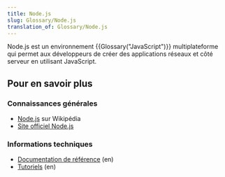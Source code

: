 ```yaml
---
title: Node.js
slug: Glossary/Node.js
translation_of: Glossary/Node.js
---
```


Node.js est un environnement {{Glossary("JavaScript")}} multiplateforme qui permet aux développeurs de créer des applications réseaux et côté serveur en utilisant JavaScript.

## Pour en savoir plus

### Connaissances générales

- [Node.js](https://fr.wikipedia.org/wiki/Node.js) sur Wikipédia
- [Site officiel Node.js](https://nodejs.org/)

### Informations techniques

- [Documentation de référence](https://nodejs.org/api/) (en)
- [Tutoriels](https://nodejs.org/documentation/tutorials/) (en)
